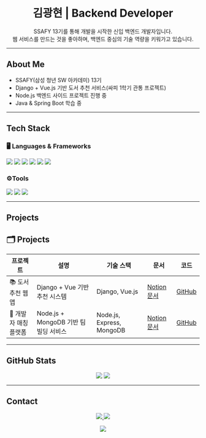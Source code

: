 <h1 align="center">김광현 | Backend Developer</h1>
<p align="center">
  SSAFY 13기를 통해 개발을 시작한 신입 백엔드 개발자입니다.<br/>
  웹 서비스를 만드는 것을 좋아하며, 백엔드 중심의 기술 역량을 키워가고 있습니다.
</p>

---

## About Me

- SSAFY(삼성 청년 SW 아카데미) 13기
- Django + Vue.js 기반 도서 추천 서비스(싸피 1학기 관통 프로젝트)
- Node.js 백엔드 사이드 프로젝트 진행 중
- Java & Spring Boot 학습 중

---

## Tech Stack

### 🖥 Languages & Frameworks
<p>
  <img src="https://img.shields.io/badge/Python-3776AB?style=flat-square&logo=python&logoColor=white"/>
  <img src="https://img.shields.io/badge/JavaScript-F7DF1E?style=flat-square&logo=javascript&logoColor=black"/>
  <img src="https://img.shields.io/badge/Java-007396?style=flat-square&logo=java&logoColor=white"/>
  <img src="https://img.shields.io/badge/Django-092E20?style=flat-square&logo=django&logoColor=white"/>
  <img src="https://img.shields.io/badge/Node.js-339933?style=flat-square&logo=node.js&logoColor=white"/>
  <img src="https://img.shields.io/badge/Vue.js-4FC08D?style=flat-square&logo=vue.js&logoColor=white"/>
</p>

### ⚙Tools
<p>
  <img src="https://img.shields.io/badge/Git-F05032?style=flat-square&logo=git&logoColor=white"/>
  <img src="https://img.shields.io/badge/GitHub-181717?style=flat-square&logo=github&logoColor=white"/>
  <img src="https://img.shields.io/badge/Bash-4EAA25?style=flat-square&logo=gnubash&logoColor=white"/>
</p>

---

## Projects

## 🗂 Projects

| 프로젝트 | 설명 | 기술 스택 | 문서 | 코드 |
|----------|------|-----------|------|------|
| 📚 도서 추천 웹앱 | Django + Vue 기반 추천 시스템 | Django, Vue.js | [Notion 문서](https://www.notion.so/PJT-Blookin-20c4141c147d8031b4cdc40d2187c6dd?source=copy_link)| [GitHub](https://github.com/kimgwang-hyeon/Blookin) |
| 👥 개발자 매칭 플랫폼 | Node.js + MongoDB 기반 팀 빌딩 서비스 | Node.js, Express, MongoDB | [Notion 문서](https://www.notion.so/team/2116b135-0e34-812a-a60d-0042c128385b/join) | [GitHub](https://github.com/ywk927/Side_Project) |


---

## GitHub Stats

<p align="center">
  <img src="https://github-readme-stats.vercel.app/api?username=kimgwang-hyeon&show_icons=true&theme=dracula&hide_border=true"/>
  <img src="https://github-readme-stats.vercel.app/api/top-langs/?username=kimgwang-hyeon&layout=compact&theme=dracula&hide_border=true"/>
</p>

---

## Contact

<p align="center">
  <a href="https://github.com/kimgwang-hyeon" target="_blank">
    <img src="https://img.shields.io/badge/GitHub-181717?style=flat-square&logo=github&logoColor=white"/>
  </a>
  <a href="https://instagram.com/9wan9_hyeon" target="_blank">
    <img src="https://img.shields.io/badge/Instagram-E4405F?style=flat-square&logo=instagram&logoColor=white"/>
  </a>
</p>

<p align="center">
  <img src="https://komarev.com/ghpvc/?username=kimgwang-hyeon&style=flat-square" />
</p>
